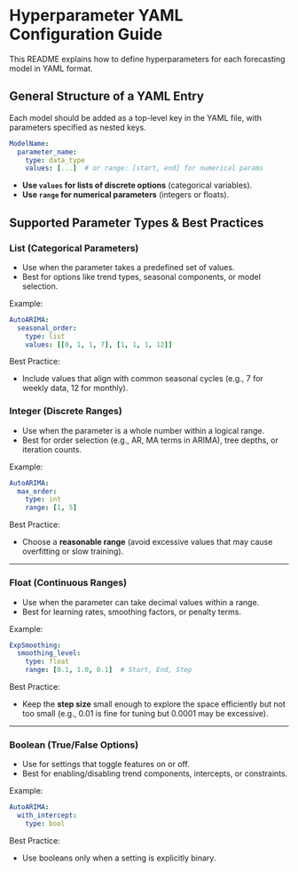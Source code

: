 # Hyperparameter YAML Configuration Guide

This README explains how to define hyperparameters for each forecasting model in YAML format.

## General Structure of a YAML Entry

Each model should be added as a top-level key in the YAML file, with parameters specified as nested keys.

```yaml
ModelName:
  parameter_name:
    type: data_type
    values: [...]  # or range: [start, end] for numerical params
```

- **Use `values` for lists of discrete options** (categorical variables).
- **Use `range` for numerical parameters** (integers or floats).

## Supported Parameter Types & Best Practices

### List (Categorical Parameters)
- Use when the parameter takes a predefined set of values.
- Best for options like trend types, seasonal components, or model selection.

Example:
```yaml
AutoARIMA:
  seasonal_order:
    type: list
    values: [[0, 1, 1, 7], [1, 1, 1, 12]]
```
Best Practice:
- Include values that align with common seasonal cycles (e.g., 7 for weekly data, 12 for monthly).

### Integer (Discrete Ranges)
- Use when the parameter is a whole number within a logical range.
- Best for order selection (e.g., AR, MA terms in ARIMA), tree depths, or iteration counts.

Example:
```yaml
AutoARIMA:
  max_order:
    type: int
    range: [1, 5]
```
Best Practice:
- Choose a **reasonable range** (avoid excessive values that may cause overfitting or slow training).

---

### Float (Continuous Ranges)
- Use when the parameter can take decimal values within a range.
- Best for learning rates, smoothing factors, or penalty terms.

Example:
```yaml
ExpSmoothing:
  smoothing_level:
    type: float
    range: [0.1, 1.0, 0.1]  # Start, End, Step
```
Best Practice:
- Keep the **step size** small enough to explore the space efficiently but not too small (e.g., 0.01 is fine for tuning but 0.0001 may be excessive).

---

### Boolean (True/False Options)
- Use for settings that toggle features on or off.
- Best for enabling/disabling trend components, intercepts, or constraints.

Example:
```yaml
AutoARIMA:
  with_intercept:
    type: bool
```
Best Practice:
- Use booleans only when a setting is explicitly binary.
